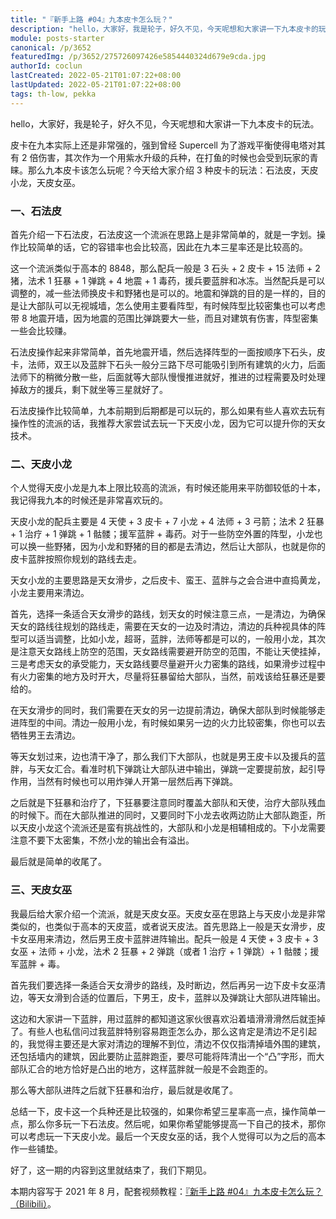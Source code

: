 ```yaml
---
title: "『新手上路 #04』九本皮卡怎么玩？"
description: "hello，大家好，我是轮子，好久不见，今天呢想和大家讲一下九本皮卡的玩法。皮卡在九本实际上还是非常强的，强到曾经 Supercell 为了游戏平衡使得电塔对其有 2 倍伤害，其次作为一个用紫水升级的兵种，在打鱼的时候也会受到玩家的青睐。"
module: posts-starter
canonical: /p/3652
featuredImg: /p/3652/275726097426e5854440324d679e9cda.jpg
authorId: coclun
lastCreated: 2022-05-21T01:07:22+08:00
lastUpdated: 2022-05-21T01:07:22+08:00
tags: th-low, pekka
---
```


hello，大家好，我是轮子，好久不见，今天呢想和大家讲一下九本皮卡的玩法。

皮卡在九本实际上还是非常强的，强到曾经 Supercell 为了游戏平衡使得电塔对其有 2 倍伤害，其次作为一个用紫水升级的兵种，在打鱼的时候也会受到玩家的青睐。那么九本皮卡该怎么玩呢？今天给大家介绍 3 种皮卡的玩法：石法皮，天皮小龙，天皮女巫。

### 一、石法皮

首先介绍一下石法皮，石法皮这一个流派在思路上是非常简单的，就是一字划。操作比较简单的话，它的容错率也会比较高，因此在九本三星率还是比较高的。

这一个流派类似于高本的 8848，那么配兵一般是 3 石头 + 2 皮卡 + 15 法师 + 2 猪，法术 1 狂暴 + 1 弹跳 + 4 地震 + 1 毒药，援兵要蓝胖和冰冻。当然配兵是可以调整的，减一些法师换皮卡和野猪也是可以的。地震和弹跳的目的是一样的，目的是让大部队可以无视城墙，怎么使用主要看阵型，有时候阵型比较密集也可以考虑带 8 地震开墙，因为地震的范围比弹跳要大一些，而且对建筑有伤害，阵型密集一些会比较赚。

<Pic src="/p/3652/6e2ec2167a43d33a81bbb0706d6a8f4f.jpg" width="1108" height="405" caption="石法皮配兵" alt="" maxWidth="600px" />

石法皮操作起来非常简单，首先地震开墙，然后选择阵型的一面按顺序下石头，皮卡，法师，双王以及蓝胖下石头一般分三路下尽可能吸引到所有建筑的火力，后面法师下的稍微分散一些，后面就等大部队慢慢推进就好，推进的过程需要及时处理掉敌方的援兵，剩下就坐等三星就好了。

石法皮操作比较简单，九本前期到后期都是可以玩的，那么如果有些人喜欢去玩有操作性的流派的话，我推荐大家尝试去玩一下天皮小龙，因为它可以提升你的天女技术。

<Pic src="/p/3652/a33392d036707272f08e3782e4a423d6.jpg" width="883" height="571" caption="把兵依次下完" alt="" />
<Pic src="/p/3652/9c6bf611d50476e5fd3ff5f5acf32ee8.jpg" width="799" height="568" caption="部队推进到中间" alt="" />
<Pic src="/p/3652/9a3fec2fd358db36e540d2c31a5ace1b.jpg" width="681" height="560" caption="收尾" alt="" />

### 二、天皮小龙

个人觉得天皮小龙是九本上限比较高的流派，有时候还能用来平防御较低的十本，我记得我九本的时候还是非常喜欢玩的。

天皮小龙的配兵主要是 4 天使 + 3 皮卡 + 7 小龙 + 4 法师 + 3 弓箭；法术 2 狂暴 + 1 治疗 + 1 弹跳 + 1 骷髅；援军蓝胖 + 毒药。对于一些防空外置的阵型，小龙也可以换一些野猪，因为小龙和野猪的目的都是去清边，然后让大部队，也就是你的皮卡蓝胖按照你规划的路线去走。

<Pic src="/p/3652/868e14e7695669eb9183496a08ae409a.jpg" width="1043" height="412" capion="天皮小龙配兵" alt="" maxWidth="600px" />

天女小龙的主要思路是天女滑步，之后皮卡、蛮王、蓝胖与之会合进中直捣黄龙，小龙主要用来清边。

<Pic src="/p/3652/275726097426e5854440324d679e9cda.jpg" width="1303" height="683" caption="阵型思路" alt="" />

首先，选择一条适合天女滑步的路线，划天女的时候注意三点，一是清边，为确保天女的路线往规划的路线走，需要在天女的一边及时清边，清边的兵种视具体的阵型可以适当调整，比如小龙，超哥，蓝胖，法师等都是可以的，一般用小龙，其次是注意天女路线上防空的范围，天女路线需要避开防空的范围，不能让天使挂掉，三是考虑天女的承受能力，天女路线要尽量避开火力密集的路线，如果滑步过程中有火力密集的地方及时开大，尽量将狂暴留给大部队，当然，前戏该给狂暴还是要给的。

<Pic src="/p/3652/b22f7343a59c773de55317eb4da32fc2.jpg" width="1044" height="566" caption="开始划天女" alt="" />
<Pic src="/p/3652/70e41f79ed6be415fd83e94ab46e5cb5.jpg" width="903" height="576" caption="双王进中" alt="" />

在天女滑步的同时，我们需要在天女的另一边提前清边，确保大部队到时候能够走进阵型的中间。清边一般用小龙，有时候如果另一边的火力比较密集，你也可以去牺牲男王去清边。

<Pic src="/p/3652/199540b44b0322f248bd68ed63388ca4.jpg" width="948" height="578" caption="用小龙清边" alt="" />

等天女划过来，边也清干净了，那么我们下大部队，也就是男王皮卡以及援兵的蓝胖，与天女汇合。看准时机下弹跳让大部队进中输出，弹跳一定要提前放，起引导作用，当然有时候也可以用炸弹人开第一层然后再下弹跳。

<Pic src="/p/3652/9199ba7c9a691596f4c1d32f4c8c93cf.jpg" width="820" height="316" caption="提前放弹跳引导部队" alt="" />

之后就是下狂暴和治疗了，下狂暴要注意同时覆盖大部队和天使，治疗大部队残血的时候下。而在大部队推进的同时，又要同时下小龙去收两边防止大部队跑歪，所以天皮小龙这个流派还是蛮有挑战性的，大部队和小龙是相辅相成的。下小龙需要注意不要下太密集，不然小龙的输出会有溢出。

<Pic src="/p/3652/100023dc744163b69ee5a354259167c5.jpg" width="664" height="434" caption="治疗覆盖大部队" alt="" />

最后就是简单的收尾了。

### 三、天皮女巫

我最后给大家介绍一个流派，就是天皮女巫。天皮女巫在思路上与天皮小龙是非常类似的，也类似于高本的天皮蓝，或者说天皮法。首先思路上一般是天女滑步，皮卡女巫用来清边，然后男王皮卡蓝胖进阵输出。配兵一般是 4 天使 + 3 皮卡 + 3 女巫 + 法师 + 小龙，法术 2 狂暴 + 2 弹跳（或者 1 治疗 + 1 弹跳）+ 1 骷髅；援军蓝胖 + 毒。

<Pic src="/p/3652/485de1a0b7288ee54df1b279df19918a.jpg" width="1204" height="409" caption="天皮女巫配兵" alt="" />

首先我们要选择一条适合天女滑步的路线，及时断边，然后再另一边下皮卡女巫清边，等天女滑到合适的位置后，下男王，皮卡，蓝胖以及弹跳让大部队进阵输出。

<Pic src="/p/3652/825faf23f002c6321e128bc27954adba.jpg" width="1004" height="574" caption="天女滑步断边" alt="" />
<Pic src="/p/3652/702422b880a17df75a581f91bc2d9b16.jpg" width="765" height="402" caption="下大部队和弹跳，让他们进阵输出" alt="" />

这边和大家讲一下蓝胖，用过蓝胖的都知道这家伙很喜欢沿着墙滑滑滑然后就歪掉了。有些人也私信问过我蓝胖特别容易跑歪怎么办，那么这肯定是清边不足引起的，我觉得主要还是大家对清边的理解不到位，清边不仅仅指清掉墙外围的建筑，还包括墙内的建筑，因此要防止蓝胖跑歪，要尽可能将阵清出一个“凸”字形，而大部队汇合的地方恰好是凸出的地方，这样蓝胖就一般是不会跑歪的。

<Pic src="/p/3652/ea9d9bf3b000fd8dfe4eda6e0aa5fcbb.jpg" width="1056" height="464" caption="清边清出“凸”字形" alt="" />

那么等大部队进阵之后就下狂暴和治疗，最后就是收尾了。

总结一下，皮卡这一个兵种还是比较强的，如果你希望三星率高一点，操作简单一点，那么你多玩一下石法皮。然后呢，如果你希望能够提高一下自己的技术，那你可以考虑玩一下天皮小龙。最后一个天皮女巫的话，我个人觉得可以为之后的高本作一些铺垫。

好了，这一期的内容到这里就结束了，我们下期见。

<PostCopyright>

本期内容写于 2021 年 8 月，配套视频教程：[『新手上路 #04』九本皮卡怎么玩？（Bilibili）](https://www.bilibili.com/video/BV18o4y1U7LY/)。

</PostCopyright>
